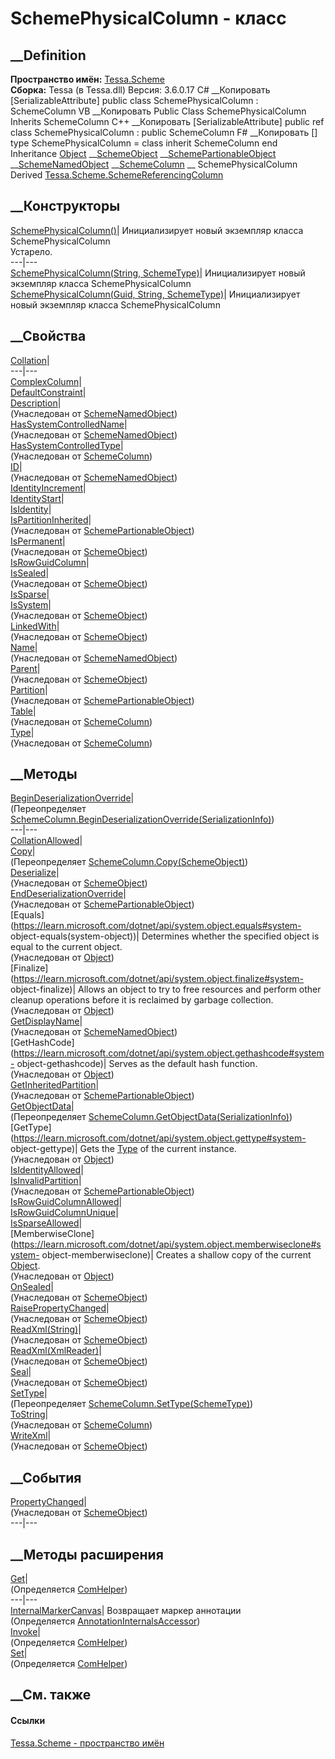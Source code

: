 # SchemePhysicalColumn - класс
##  __Definition
 **Пространство имён:** [Tessa.Scheme](N_Tessa_Scheme.htm)  
 **Сборка:** Tessa (в Tessa.dll) Версия: 3.6.0.17
C# __Копировать
    [SerializableAttribute]
    public class SchemePhysicalColumn : SchemeColumn
VB __Копировать
    <SerializableAttribute>
    Public Class SchemePhysicalColumn
    	Inherits SchemeColumn
C++ __Копировать
    [SerializableAttribute]
    public ref class SchemePhysicalColumn : public SchemeColumn
F# __Копировать
     [<SerializableAttribute>]
    type SchemePhysicalColumn = 
        class
            inherit SchemeColumn
        end
Inheritance
    [Object](https://learn.microsoft.com/dotnet/api/system.object) __[SchemeObject](T_Tessa_Scheme_SchemeObject.htm) __[SchemePartionableObject](T_Tessa_Scheme_SchemePartionableObject.htm) __[SchemeNamedObject](T_Tessa_Scheme_SchemeNamedObject.htm) __[SchemeColumn](T_Tessa_Scheme_SchemeColumn.htm) __ SchemePhysicalColumn
Derived
[Tessa.Scheme.SchemeReferencingColumn](T_Tessa_Scheme_SchemeReferencingColumn.htm)
##  __Конструкторы
[SchemePhysicalColumn()](M_Tessa_Scheme_SchemePhysicalColumn__ctor.htm)|
Инициализирует новый экземпляр класса SchemePhysicalColumn  
Устарело.  
---|---  
[SchemePhysicalColumn(String,
SchemeType)](M_Tessa_Scheme_SchemePhysicalColumn__ctor_2.htm)| Инициализирует
новый экземпляр класса SchemePhysicalColumn  
[SchemePhysicalColumn(Guid, String,
SchemeType)](M_Tessa_Scheme_SchemePhysicalColumn__ctor_1.htm)| Инициализирует
новый экземпляр класса SchemePhysicalColumn  
##  __Свойства
[Collation](P_Tessa_Scheme_SchemePhysicalColumn_Collation.htm)|  
---|---  
[ComplexColumn](P_Tessa_Scheme_SchemePhysicalColumn_ComplexColumn.htm)|  
[DefaultConstraint](P_Tessa_Scheme_SchemePhysicalColumn_DefaultConstraint.htm)|  
[Description](P_Tessa_Scheme_SchemeNamedObject_Description.htm)|  
(Унаследован от [SchemeNamedObject](T_Tessa_Scheme_SchemeNamedObject.htm))  
[HasSystemControlledName](P_Tessa_Scheme_SchemeNamedObject_HasSystemControlledName.htm)|  
(Унаследован от [SchemeNamedObject](T_Tessa_Scheme_SchemeNamedObject.htm))  
[HasSystemControlledType](P_Tessa_Scheme_SchemeColumn_HasSystemControlledType.htm)|  
(Унаследован от [SchemeColumn](T_Tessa_Scheme_SchemeColumn.htm))  
[ID](P_Tessa_Scheme_SchemeNamedObject_ID.htm)|  
(Унаследован от [SchemeNamedObject](T_Tessa_Scheme_SchemeNamedObject.htm))  
[IdentityIncrement](P_Tessa_Scheme_SchemePhysicalColumn_IdentityIncrement.htm)|  
[IdentityStart](P_Tessa_Scheme_SchemePhysicalColumn_IdentityStart.htm)|  
[IsIdentity](P_Tessa_Scheme_SchemePhysicalColumn_IsIdentity.htm)|  
[IsPartitionInherited](P_Tessa_Scheme_SchemePartionableObject_IsPartitionInherited.htm)|  
(Унаследован от
[SchemePartionableObject](T_Tessa_Scheme_SchemePartionableObject.htm))  
[IsPermanent](P_Tessa_Scheme_SchemeObject_IsPermanent.htm)|  
(Унаследован от [SchemeObject](T_Tessa_Scheme_SchemeObject.htm))  
[IsRowGuidColumn](P_Tessa_Scheme_SchemePhysicalColumn_IsRowGuidColumn.htm)|  
[IsSealed](P_Tessa_Scheme_SchemeObject_IsSealed.htm)|  
(Унаследован от [SchemeObject](T_Tessa_Scheme_SchemeObject.htm))  
[IsSparse](P_Tessa_Scheme_SchemePhysicalColumn_IsSparse.htm)|  
[IsSystem](P_Tessa_Scheme_SchemeObject_IsSystem.htm)|  
(Унаследован от [SchemeObject](T_Tessa_Scheme_SchemeObject.htm))  
[LinkedWith](P_Tessa_Scheme_SchemeObject_LinkedWith.htm)|  
(Унаследован от [SchemeObject](T_Tessa_Scheme_SchemeObject.htm))  
[Name](P_Tessa_Scheme_SchemeNamedObject_Name.htm)|  
(Унаследован от [SchemeNamedObject](T_Tessa_Scheme_SchemeNamedObject.htm))  
[Parent](P_Tessa_Scheme_SchemeObject_Parent.htm)|  
(Унаследован от [SchemeObject](T_Tessa_Scheme_SchemeObject.htm))  
[Partition](P_Tessa_Scheme_SchemePartionableObject_Partition.htm)|  
(Унаследован от
[SchemePartionableObject](T_Tessa_Scheme_SchemePartionableObject.htm))  
[Table](P_Tessa_Scheme_SchemeColumn_Table.htm)|  
(Унаследован от [SchemeColumn](T_Tessa_Scheme_SchemeColumn.htm))  
[Type](P_Tessa_Scheme_SchemeColumn_Type.htm)|  
(Унаследован от [SchemeColumn](T_Tessa_Scheme_SchemeColumn.htm))  
##  __Методы
[BeginDeserializationOverride](M_Tessa_Scheme_SchemePhysicalColumn_BeginDeserializationOverride.htm)|  
(Переопределяет
[SchemeColumn.BeginDeserializationOverride(SerializationInfo)](M_Tessa_Scheme_SchemeColumn_BeginDeserializationOverride.htm))  
---|---  
[CollationAllowed](M_Tessa_Scheme_SchemePhysicalColumn_CollationAllowed.htm)|  
[Copy](M_Tessa_Scheme_SchemePhysicalColumn_Copy.htm)|  
(Переопределяет
[SchemeColumn.Copy(SchemeObject)](M_Tessa_Scheme_SchemeColumn_Copy.htm))  
[Deserialize](M_Tessa_Scheme_SchemeObject_Deserialize.htm)|  
(Унаследован от [SchemeObject](T_Tessa_Scheme_SchemeObject.htm))  
[EndDeserializationOverride](M_Tessa_Scheme_SchemePartionableObject_EndDeserializationOverride.htm)|  
(Унаследован от
[SchemePartionableObject](T_Tessa_Scheme_SchemePartionableObject.htm))  
[Equals](https://learn.microsoft.com/dotnet/api/system.object.equals#system-
object-equals\(system-object\))| Determines whether the specified object is
equal to the current object.  
(Унаследован от
[Object](https://learn.microsoft.com/dotnet/api/system.object))  
[Finalize](https://learn.microsoft.com/dotnet/api/system.object.finalize#system-
object-finalize)| Allows an object to try to free resources and perform other
cleanup operations before it is reclaimed by garbage collection.  
(Унаследован от
[Object](https://learn.microsoft.com/dotnet/api/system.object))  
[GetDisplayName](M_Tessa_Scheme_SchemeNamedObject_GetDisplayName.htm)|  
(Унаследован от [SchemeNamedObject](T_Tessa_Scheme_SchemeNamedObject.htm))  
[GetHashCode](https://learn.microsoft.com/dotnet/api/system.object.gethashcode#system-
object-gethashcode)| Serves as the default hash function.  
(Унаследован от
[Object](https://learn.microsoft.com/dotnet/api/system.object))  
[GetInheritedPartition](M_Tessa_Scheme_SchemePartionableObject_GetInheritedPartition.htm)|  
(Унаследован от
[SchemePartionableObject](T_Tessa_Scheme_SchemePartionableObject.htm))  
[GetObjectData](M_Tessa_Scheme_SchemePhysicalColumn_GetObjectData.htm)|  
(Переопределяет
[SchemeColumn.GetObjectData(SerializationInfo)](M_Tessa_Scheme_SchemeColumn_GetObjectData.htm))  
[GetType](https://learn.microsoft.com/dotnet/api/system.object.gettype#system-
object-gettype)| Gets the
[Type](https://learn.microsoft.com/dotnet/api/system.type) of the current
instance.  
(Унаследован от
[Object](https://learn.microsoft.com/dotnet/api/system.object))  
[IsIdentityAllowed](M_Tessa_Scheme_SchemePhysicalColumn_IsIdentityAllowed.htm)|  
[IsInvalidPartition](M_Tessa_Scheme_SchemePartionableObject_IsInvalidPartition.htm)|  
(Унаследован от
[SchemePartionableObject](T_Tessa_Scheme_SchemePartionableObject.htm))  
[IsRowGuidColumnAllowed](M_Tessa_Scheme_SchemePhysicalColumn_IsRowGuidColumnAllowed.htm)|  
[IsRowGuidColumnUnique](M_Tessa_Scheme_SchemePhysicalColumn_IsRowGuidColumnUnique.htm)|  
[IsSparseAllowed](M_Tessa_Scheme_SchemePhysicalColumn_IsSparseAllowed.htm)|  
[MemberwiseClone](https://learn.microsoft.com/dotnet/api/system.object.memberwiseclone#system-
object-memberwiseclone)| Creates a shallow copy of the current
[Object](https://learn.microsoft.com/dotnet/api/system.object).  
(Унаследован от
[Object](https://learn.microsoft.com/dotnet/api/system.object))  
[OnSealed](M_Tessa_Scheme_SchemeObject_OnSealed.htm)|  
(Унаследован от [SchemeObject](T_Tessa_Scheme_SchemeObject.htm))  
[RaisePropertyChanged](M_Tessa_Scheme_SchemeObject_RaisePropertyChanged.htm)|  
(Унаследован от [SchemeObject](T_Tessa_Scheme_SchemeObject.htm))  
[ReadXml(String)](M_Tessa_Scheme_SchemeObject_ReadXml.htm)|  
(Унаследован от [SchemeObject](T_Tessa_Scheme_SchemeObject.htm))  
[ReadXml(XmlReader)](M_Tessa_Scheme_SchemeObject_ReadXml_1.htm)|  
(Унаследован от [SchemeObject](T_Tessa_Scheme_SchemeObject.htm))  
[Seal](M_Tessa_Scheme_SchemeObject_Seal.htm)|  
(Унаследован от [SchemeObject](T_Tessa_Scheme_SchemeObject.htm))  
[SetType](M_Tessa_Scheme_SchemePhysicalColumn_SetType.htm)|  
(Переопределяет
[SchemeColumn.SetType(SchemeType)](M_Tessa_Scheme_SchemeColumn_SetType.htm))  
[ToString](M_Tessa_Scheme_SchemeColumn_ToString.htm)|  
(Унаследован от [SchemeColumn](T_Tessa_Scheme_SchemeColumn.htm))  
[WriteXml](M_Tessa_Scheme_SchemeObject_WriteXml.htm)|  
(Унаследован от [SchemeObject](T_Tessa_Scheme_SchemeObject.htm))  
##  __События
[PropertyChanged](E_Tessa_Scheme_SchemeObject_PropertyChanged.htm)|  
(Унаследован от [SchemeObject](T_Tessa_Scheme_SchemeObject.htm))  
---|---  
##  __Методы расширения
[Get](M_Tessa_Extensions_Default_Client_EDS_ComHelper_Get.htm)|  
(Определяется
[ComHelper](T_Tessa_Extensions_Default_Client_EDS_ComHelper.htm))  
---|---  
[InternalMarkerCanvas](M_Tessa_UI_Views_Charting_Annotations_AnnotationInternalsAccessor_InternalMarkerCanvas.htm)|
Возвращает маркер аннотации  
(Определяется
[AnnotationInternalsAccessor](T_Tessa_UI_Views_Charting_Annotations_AnnotationInternalsAccessor.htm))  
[Invoke](M_Tessa_Extensions_Default_Client_EDS_ComHelper_Invoke.htm)|  
(Определяется
[ComHelper](T_Tessa_Extensions_Default_Client_EDS_ComHelper.htm))  
[Set](M_Tessa_Extensions_Default_Client_EDS_ComHelper_Set.htm)|  
(Определяется
[ComHelper](T_Tessa_Extensions_Default_Client_EDS_ComHelper.htm))  
##  __См. также
#### Ссылки
[Tessa.Scheme - пространство имён](N_Tessa_Scheme.htm)
